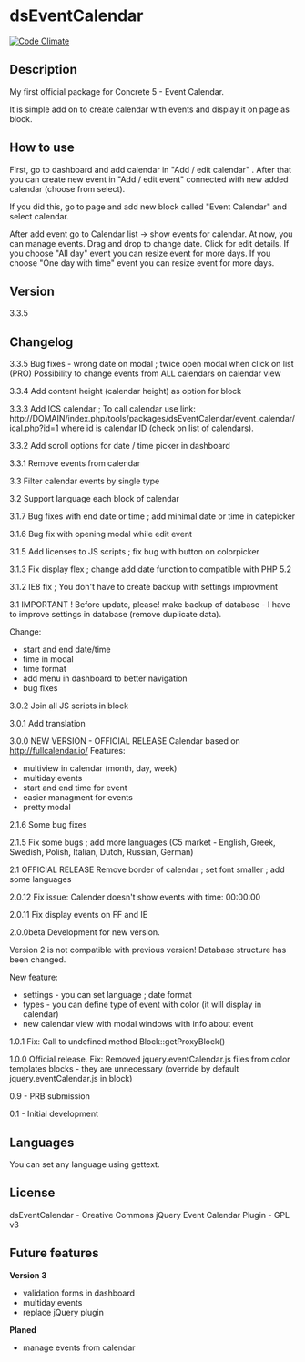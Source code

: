 dsEventCalendar
================

[![Code Climate](https://codeclimate.com/github/dszymczuk/dsEventCalendar/badges/gpa.svg)](https://codeclimate.com/github/dszymczuk/dsEventCalendar)

Description
----
My first official package for Concrete 5 - Event Calendar.

It is simple add on to create calendar with events and display it on page as block.


How to use
----
First, go to dashboard and add calendar in "Add / edit calendar" . After that you can create new event in "Add / edit event" connected with new added calendar (choose from select).

If you did this, go to page and add new block called "Event Calendar" and select calendar.

After add event go to Calendar list -> show events for calendar. At now, you can manage events.
Drag and drop to change date.
Click for edit details.
If you choose "All day" event you can resize event for more days.
If you choose "One day with time" event you can resize event for more days.


Version
----
3.3.5

Changelog
----
3.3.5
Bug fixes - wrong date on modal ; twice open modal when click on list (PRO)
Possibility to change events from ALL calendars on calendar view

3.3.4
Add content height (calendar height) as option for block

3.3.3
Add ICS calendar ; To call calendar use link:
http://DOMAIN/index.php/tools/packages/dsEventCalendar/event_calendar/ical.php?id=1
where id is calendar ID (check on list of calendars).

3.3.2
Add scroll options for date / time picker in dashboard

3.3.1
Remove events from calendar

3.3
Filter calendar events by single type

3.2
Support language each block of calendar

3.1.7
Bug fixes with end date or time ; add minimal date or time in datepicker

3.1.6
Bug fix with opening modal while edit event

3.1.5
Add licenses to JS scripts ; fix bug with button on colorpicker

3.1.3
Fix display flex ; change add date function to compatible with PHP 5.2

3.1.2
IE8 fix ; You don't have to create backup with settings improvment

3.1
IMPORTANT !
Before update, please! make backup of database - I have to improve settings in database (remove duplicate data).

Change:
* start and end date/time
* time in modal
* time format
* add menu in dashboard to better navigation
* bug fixes


3.0.2
Join all JS scripts in block

3.0.1
Add translation

3.0.0
NEW VERSION - OFFICIAL RELEASE
Calendar based on http://fullcalendar.io/
Features:
* multiview in calendar (month, day, week)
* multiday events
* start and end time for event
* easier managment for events
* pretty modal

2.1.6
Some bug fixes

2.1.5
Fix some bugs ; add more languages (C5 market - English, Greek, Swedish, Polish, Italian, Dutch, Russian, German)

2.1
OFFICIAL RELEASE
Remove border of calendar ; set font smaller ; add some languages

2.0.12
Fix issue: Calender doesn't show events with time: 00:00:00

2.0.11
Fix display events on FF and IE

2.0.0beta
Development for new version.

Version 2 is not compatible with previous version! Database structure has been changed.

New feature:
* settings - you can set language ; date format
* types - you can define type of event with color (it will display in calendar)
* new calendar view with modal windows with info about event

1.0.1
Fix: Call to undefined method Block::getProxyBlock()

1.0.0
Official release. Fix: Removed jquery.eventCalendar.js files from color templates blocks - they are unnecessary (override by default jquery.eventCalendar.js in block)

0.9 - PRB submission

0.1 - Initial development 

Languages
----
You can set any language using gettext.


License
----
dsEventCalendar - Creative Commons
jQuery Event Calendar Plugin - GPL v3

Future features
----
__Version 3__
* validation forms in dashboard
* multiday events
* replace jQuery plugin

__Planed__
* manage events from calendar
